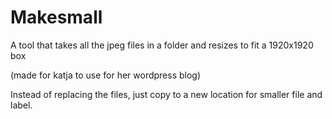 
# Makesmall

A tool that takes all the jpeg files in a folder and resizes to fit a 1920x1920 box

(made for katja to use for her wordpress blog)

Instead of replacing the files, just copy to a new location for smaller file and label.